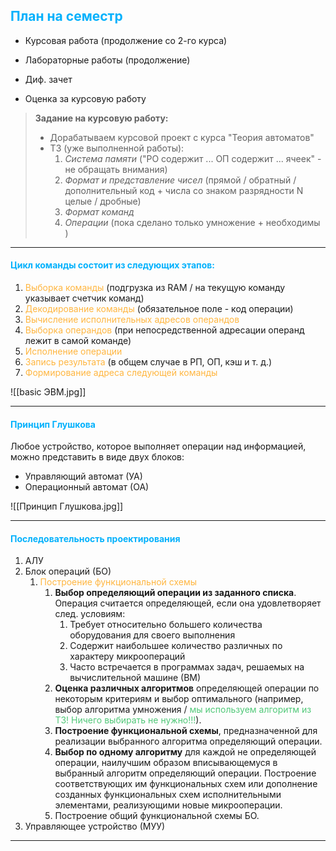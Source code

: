 ## <font style="color:#03b1fc" >План на семестр</font>

- Курсовая работа (продолжение со 2-го курса)
- Лабораторные работы (продолжение)

- Диф. зачет
- Оценка за курсовую работу 

> **Задание на курсовую работу:**
> - Дорабатываем курсовой проект с курса "Теория автоматов"
> - ТЗ (уже выполненной работы):
> 	1. *Система памяти* ("РО содержит ... ОП содержит ... ячеек" - не обращать внимания)
> 	2. *Формат и представление чисел* (прямой / обратный / дополнительный код + числа со знаком разрядности N целые / дробные)
> 	3. *Формат команд* 
> 	4. *Операции* (пока сделано только умножение + необходимы )

---
#### <font style="color:#03b1fc">Цикл команды состоит из следующих этапов:</font>

1. <font style="color:#ffb640">Выборка команды</font> (подгрузка из RAM / на текущую команду указывает счетчик команд)
2. <font style="color:#ffb640">Декодирование команды</font> (обязательное поле - код операции)
3. <font style="color:#ffb640">Вычисление исполнительных адресов операндов</font>
4. <font style="color:#ffb640">Выборка операндов</font> (при непосредственной адресации операнд лежит в самой команде)
5. <font style="color:#ffb640">Исполнение операции </font>
6. <font style="color:#ffb640">Запись результата</font> (в общем случае в РП, ОП, кэш и т. д.)
7. <font style="color:#ffb640">Формирование адреса следующей команды</font> 

![[basic ЭВМ.jpg]]

---

#### <font style="color:#03b1fc">Принцип Глушкова</font>

Любое устройство, которое выполняет операции над информацией, можно представить в виде двух блоков:
- Управляющий автомат (УА) 
- Операционный автомат (ОА) 

![[Принцип Глушкова.jpg]]

---
#### <font style="color:#03b1fc">Последовательность проектирования</font>

1. АЛУ 
2. Блок операций (БО)
	1. <font style="color:#ffb640">Построение функциональной схемы</font> 
		1. **Выбор определяющий операции из заданного списка**. Операция считается определяющей, если она удовлетворяет след. условиям:
			1. Требует относительно большего количества оборудования для своего выполнения
			2. Содержит наибольшее количество различных по характеру микроопераций
			3. Часто встречается в программах задач, решаемых на вычислительной машине (ВМ)
		2. **Оценка различных алгоритмов** определяющей операции по некоторым критериям и выбор оптимального (например, выбор алгоритма умножения / <font style="color:#50C878">мы используем алгоритм из ТЗ! Ничего выбирать не нужно!!!</font>). 
		3. **Построение функциональной схемы**, предназначенной для реализации выбранного алгоритма определяющий операции.
		4. **Выбор по одному алгоритму** для каждой не определяющей операции, наилучшим образом вписывающемуся в выбранный алгоритм определяющий операции. Построение соответствующих им функциональных схем или дополнение созданных функциональных схем исполнительными элементами, реализующими новые микрооперации. 
		5. Построение общий функциональной схемы БО.
3. Управляющее устройство (МУУ)

---

